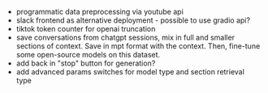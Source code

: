 - programmatic data preprocessing via youtube api
- slack frontend as alternative deployment - possible to use gradio api?
- tiktok token counter for openai truncation 
- save conversations from chatgpt sessions, mix in full and smaller sections of context. Save in mpt format with the context. Then, fine-tune some open-source models on this dataset.  
- add back in "stop" button for generation?
- add advanced params switches for model type and section retrieval type
